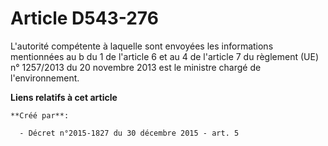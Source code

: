 # Article D543-276

L'autorité compétente à laquelle sont envoyées les informations mentionnées au b du 1 de l'article 6 et au 4 de l'article 7
du règlement (UE) n° 1257/2013 du 20 novembre 2013 est le ministre chargé de l'environnement.

**Liens relatifs à cet article**

	**Créé par**:

	  - Décret n°2015-1827 du 30 décembre 2015 - art. 5
